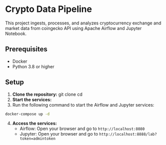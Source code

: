 # Crypto Data Pipeline

This project ingests, processes, and analyzes cryptocurrency exchange and market data from 
coingecko API using Apache Airflow and Jupyter Notebook.

## Prerequisites

- Docker
- Python 3.8 or higher

## Setup

1. **Clone the repository:**
git clone <your-repo-url> cd <your-repo-directory>
2. **Start the services:**
3. Run the following command to start the Airflow and Jupyter services:
```bash
docker-compose up -d
```
4. **Access the services:**
   - Airflow: Open your browser and go to `http://localhost:8080`
   - Jupyter: Open your browser and go to `http://localhost:8888/lab?token=admintoken`


